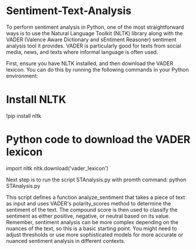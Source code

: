 # Sentiment-Text-Analysis
To perform sentiment analysis in Python, one of the most straightforward ways is to use the Natural Language Toolkit (NLTK) library along with the VADER (Valence Aware Dictionary and sEntiment Reasoner) sentiment analysis tool it provides. VADER is particularly good for texts from social media, news, and texts where informal language is often used.


First, ensure you have NLTK installed, and then download the VADER lexicon. You can do this by running the following commands in your Python environment:

# Install NLTK
!pip install nltk

# Python code to download the VADER lexicon
import nltk
nltk.download('vader_lexicon')


Next step is to run the script STAnalysis.py with promth command:
python STAnalysis.py

This script defines a function analyze_sentiment that takes a piece of text as input and uses VADER's polarity_scores method to determine the sentiment of the text. The compound score is then used to classify the sentiment as either positive, negative, or neutral based on its value.
Remember, sentiment analysis can be more complex depending on the nuances of the text, so this is a basic starting point. You might need to adjust thresholds or use more sophisticated models for more accurate or nuanced sentiment analysis in different contexts.
